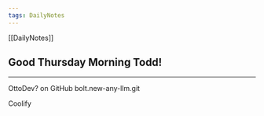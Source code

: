 ```yaml
---
tags: DailyNotes
---
```


[[DailyNotes]]

## Good  Thursday  Morning Todd!

----

OttoDev? on GitHub  bolt.new-any-llm.git

Coolify
